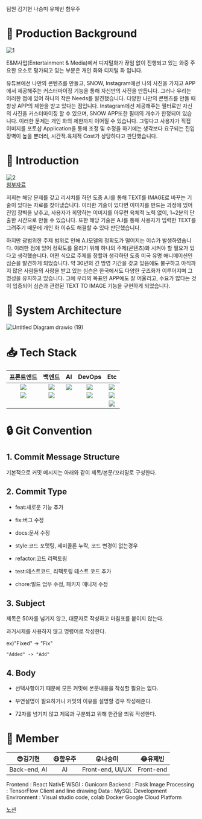 팀원
김기현
나승미
유제빈
함우주

# :triangular_flag_on_post: Production Background

![1](https://user-images.githubusercontent.com/80400157/151126099-d2986901-2e66-4977-95f7-cf0f29776255.png)


E&M사업(Entertainment & Media)에서 디지털화가 끊임 없이 진행되고 있는 와중 주요한 요소로 평가되고 있는 부분은 개인 화와 디지털 화 입니다.


유튜브에선 나만의 콘텐츠를 만들고, SNOW, Instagram에선 나의 사진을 가지고 APP에서 제공해주는 커스터마이징 기능을 통해 자신만의 사진을 만듭니다.  그러나 우리는 이러한 점에 있어 하나의 작은 Needs를 발견했습니다. 다양한 나만의 콘텐츠를 만들 때 항상  APP의 제한을 받고 있다는 점입니다. Instagram에선 제공해주는 필터로만 자신의 사진을 커스터마이징 할 수 있으며, SNOW APP또한 필터의 개수가 한정되어 있습니다.  이러한 문제는 개인 화의 제한까지 이어질 수 있습니다.  그렇다고 사용자가 직접 이미지를 포토샵 Application을 통해 조정 및 수정을 하기에는 생각보다 요구되는 진입 장벽이 높을 뿐더러, 시간적.육체적 Cost가 상당하다고 판단했습니다. 



# :loudspeaker: Introduction
![2](https://user-images.githubusercontent.com/80400157/151126839-8a4ade01-5f84-4f2c-979a-6101a8dba2cc.png)<br>
[첨부자료](https://arxiv.org/pdf/2112.13985.pdf)

저희는 해당 문제를 갖고 리서치를 하던 도중 A.I를 통해 TEXT를 IMAGE로 바꾸는 기술이 있다는 자료를 찾아냈습니다. 이러한 기술이 있다면 이미지를 만드는 과정에 있어 진입 장벽을 낮추고, 사용자가 희망하는 이미지를 아무런 육체적 노력 없이, 1~2분의 단출한 시간으로 만들 수 있습니다.  또한 해당 기술은 A.I를 통해 사용자가 입력한 TEXT를  그려주기 때문에 개인 화 이슈도 해결할 수 있다 판단했습니다.



하지만 광범위한 주제 범위로 인해 A.I모델의 정확도가 떨어지는 이슈가 발생하였습니다. 이러한 점에 있어 정확도를 올리기 위해 하나의 주제(콘텐츠)화 시켜야 할 필요가 있다고 생각했습니다. 어떤 식으로 주제를 정할까 생각하던 도중  미국 유명 애니메이션인 심슨을 발견하게 되었습니다. 약 30년의 긴 방영 기간을 갖고 있음에도 불구하고 아직까지 많은 사람들의 사랑을 받고 있는 심슨은 한국에서도 다양한 굿즈화가 이루어지며 그 명성을 유지하고 있습니다. 그에 우리의 목표인 APP에도 잘 어울리고, 수요가 많다는 것이 입증되어 심슨과 관련된 TEXT TO IMAGE 기능을 구현하게 되었습니다.


# :wrench: System Architecture

![Untitled Diagram drawio (19)](https://user-images.githubusercontent.com/80400157/151128063-36ba45de-31e0-4a65-ba6d-3874364a9751.png)




#  :inbox_tray: Tech Stack

|프론트앤드|백엔드|AI|DevOps|Etc|
|:---:|:---:|:---:|:---:|:---:|
|<img src="https://img.shields.io/badge/javascript-F7DF1E?style=for-the-badge&logo=javascript&logoColor=black">| <img src="https://img.shields.io/badge/-FastAPI-%23009688?style=for-the-badge&logo=FastAPI&logoColor=white">|<img src="https://img.shields.io/badge/-PyTorch-%23EE4C2C?style=for-the-badge&logo=pytorch&logoColor=white">|<img src="https://img.shields.io/badge/-Docker-2496ED?style=for-the-badge&logo=docker&logoColor=white">| <img src="https://img.shields.io/badge/-Grafana-%23F46800?style=for-the-badge&logo=grafana&logoColor=white">
|<img src="https://img.shields.io/badge/react-61DAFB?style=for-the-badge&logo=react&logoColor=black">|<img src="https://img.shields.io/badge/MongoDB-47A248?style=for-the-badge&logo=MongoDB&logoColor=white">||<img src="https://img.shields.io/badge/-NGINX-%23009639?style=for-the-badge&logo=NGINX&logoColor=white">|<img src="https://img.shields.io/badge/-Prometheus-%23E6522C?style=for-the-badge&logo=Prometheus&logoColor=white">
|||||<img src="https://img.shields.io/badge/-Google%20Cloud-4285F4?style=for-the-badge&logo=Google Cloud&logoColor=white">|

 
 
 
 
 
 
 
 
 
 
 
 
 
 
 
 
 
 
 
 
 
 
 
 
 
 
 
 # :lock: Git Convention 
 
 ## 1. Commit Message Structure
 기본적으로 커밋 메시지는 아래와 같이 제목/본문/꼬리말로 구성한다.
 
 ## 2. Commit Type
 - feat:새로운 기능 추가
 
 - fix:버그 수정
 
 - docs:문서 수정
 
 - style:코드 포맷팅, 세미콜론 누락, 코드 변경이 없는경우
 
 - refactor:코드 리팩토링
 
 - test:테스트코드, 리팩토링 테스트 코드 추가
 
 - chore:빌드 업무 수정, 패키지 매니저 수정
 
 ## 3. Subject
 제목은 50자를 넘기지 않고, 대문자로 작성하고 마침표를 붙이지 않는다.
 
 과거시제를 사용하지 않고 명령어로 작성한다.
 
 ex)"Fixed" -> "Fix"
 
    "Added" -> "Add"
 
 ## 4. Body
 - 선택사항이기 때문에 모든 커밋에 본문내용을 작성할 필요는 없다.
 
 - 부연설명이 필요하거나 커밋의 이유를 설명할 경우 작성해준다.
 
 - 72자를 넘기지 않고 제목과 구분되고 위해 한칸을 띄워 작성한다.
 
 


 # :office: Member
 |:sunglasses:김기현|:laughing:함우주|:stuck_out_tongue_winking_eye:나승미|:joy:유제빈|
|:---:|:---:|:---:|:---:|
|Back-end, AI|AI|Front-end, UI/UX|Front-end| 
  
  Frontend : React NativE
WSGI : Gunicorn
Backend : Flask
Image Processing : TensorFlow
Client and line drawing Data : MySQL
Development Environment : Visual studio code, colab
Docker
Google Cloud Platform
   
   








[노션](https://ce19f003.notion.site/Wee-Waa2-0-b0e38d830e844f0e80cd76f25e113e0f)

